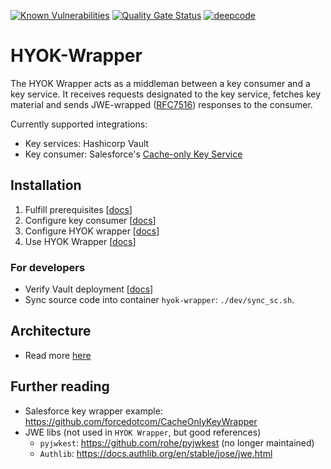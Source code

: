 [![Known Vulnerabilities](https://snyk.io/test/github/p15r/HYOK-Wrapper/badge.svg)](https://snyk.io/test/github/p15r/HYOK-Wrapper) [![Quality Gate Status](https://sonarcloud.io/api/project_badges/measure?project=p15r_HYOK-Wrapper&metric=alert_status)](https://sonarcloud.io/dashboard?id=p15r_HYOK-Wrapper) [![deepcode](https://www.deepcode.ai/api/gh/badge?key=eyJhbGciOiJIUzI1NiIsInR5cCI6IkpXVCJ9.eyJwbGF0Zm9ybTEiOiJnaCIsIm93bmVyMSI6InAxNXIiLCJyZXBvMSI6IkhZT0stV3JhcHBlciIsImluY2x1ZGVMaW50IjpmYWxzZSwiYXV0aG9ySWQiOjIzNDgyLCJpYXQiOjE2MDE4MzYyMzh9.e7JvLeaIRNHYKuncpEPzBC6qYibCS46Lj3AG4sRAqmQ)](https://www.deepcode.ai/app/gh/p15r/HYOK-Wrapper/_/dashboard?utm_content=gh%2Fp15r%2FHYOK-Wrapper)

# HYOK-Wrapper
The HYOK Wrapper acts as a middleman between a key consumer and a key service. It receives requests designated to the key service, fetches key material and sends JWE-wrapped ([RFC7516](https://tools.ietf.org/html/rfc7516)) responses to the consumer.

Currently supported integrations:
- Key services: Hashicorp Vault
- Key consumer: Salesforce's [Cache-only Key Service](https://help.salesforce.com/articleView?id=security_pe_byok_cache.htm&type=5)

## Installation
1. Fulfill prerequisites [[docs](docs/prerequisites.md)]
2. Configure key consumer [[docs](docs/key_consumer_setup.md)]
3. Configure HYOK wrapper [[docs](docs/hyok_wrapper.md)]
4. Use HYOK Wrapper [[docs](docs/usage.md)]


### For developers
- Verify Vault deployment [[docs](docs/vault.md)]
- Sync source code into container `hyok-wrapper`: `./dev/sync_sc.sh`.

## Architecture
- Read more [here](docs/architecture.md)

## Further reading
- Salesforce key wrapper example: https://github.com/forcedotcom/CacheOnlyKeyWrapper
- JWE libs (not used in `HYOK Wrapper`, but good references)
  - `pyjwkest`: https://github.com/rohe/pyjwkest (no longer maintained)
  - `Authlib`: https://docs.authlib.org/en/stable/jose/jwe.html
